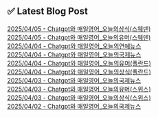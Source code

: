 
## ✅ Latest Blog Post
 
[2025/04/05 - Chatgpt와 매일영어_오늘의상식(스웨덴)](https://3hongstore.tistory.com/168) <br/>
[2025/04/05 - Chatgpt와 매일영어_오늘의유머(스웨덴)](https://3hongstore.tistory.com/167) <br/>
[2025/04/04 - Chatgpt와 매일영어_오늘의연예뉴스](https://3hongstore.tistory.com/166) <br/>
[2025/04/04 - Chatgpt와 매일영어_오늘의국제뉴스](https://3hongstore.tistory.com/165) <br/>
[2025/04/04 - Chatgpt와 매일영어_오늘의유머(폴란드)](https://3hongstore.tistory.com/164) <br/>
[2025/04/04 - Chatgpt와 매일영어_오늘의상식(폴란드)](https://3hongstore.tistory.com/163) <br/>
[2025/04/03 - Chatgpt와 매일영어_오늘의국제뉴스](https://3hongstore.tistory.com/162) <br/>
[2025/04/03 - Chatgpt와 매일영어_오늘의유머(스위스)](https://3hongstore.tistory.com/161) <br/>
[2025/04/03 - Chatgpt와 매일영어_오늘의상식(스위스)](https://3hongstore.tistory.com/160) <br/>
[2025/04/02 - Chatgpt와 매일영어_오늘의국제뉴스](https://3hongstore.tistory.com/159) <br/>
